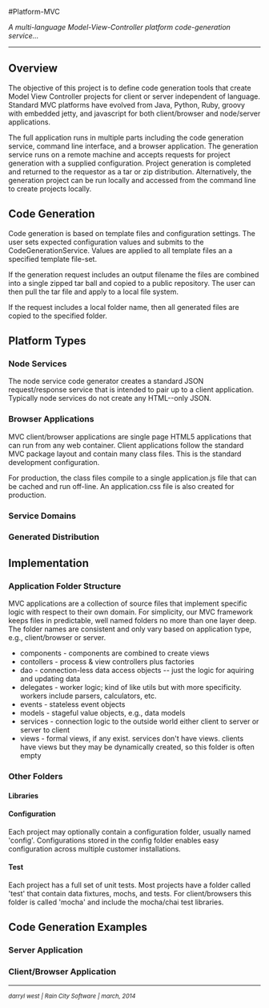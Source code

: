 #Platform-MVC

*A multi-language Model-View-Controller platform code-generation service...*
- - -
## Overview
The objective of this project is to define code generation tools that create Model View Controller projects for client or server independent of language.  Standard MVC platforms have evolved from Java, Python, Ruby, groovy with embedded jetty, and javascript for both client/browser and node/server applications.

The full application runs in multiple parts including the code generation service, command line interface, and a browser application.  The generation service runs on a remote machine and accepts requests for project generation with a supplied configuration.  Project generation is completed and returned to the requestor as a tar or zip distribution.  Alternatively, the generation project can be run locally and accessed from the command line to create projects locally.

## Code Generation
Code generation is based on template files and configuration settings.  The user sets expected configuration values and submits to the CodeGenerationService.  Values are applied to all template files an a specified template file-set.  

If the generation request includes an output filename the files are combined into a single zipped tar ball and copied to a public repository.  The user can then pull the tar file and apply to a local file system.

If the request includes a local folder name, then all generated files are copied to the specified folder.

## Platform Types

### Node Services
The node service code generator creates a standard JSON request/response service that is intended to pair up to a client application.  Typically node services do not create any HTML--only JSON.

### Browser Applications
MVC client/browser applications are single page HTML5 applications that can run from any web container.  Client applications follow the standard MVC package layout and contain many class files.  This is the standard development configuration.  

For production, the class files compile to a single application.js file that can be cached and run off-line.  An application.css file is also created for production.

### Service Domains

### Generated Distribution 

## Implementation

### Application Folder Structure
MVC applications are a collection of source files that implement specific logic with respect to their own domain.  For simplicity, our MVC framework keeps files in predictable, well named folders no more than one layer deep.  The folder names are consistent and only vary based on application type, e.g., client/browser or server.


- components - components are combined to create views
- contollers - process & view controllers plus factories
- dao - connection-less data access objects -- just the logic for aquiring and updating data
- delegates - worker logic; kind of like utils but with more specificity. workers include parsers, calculators, etc.
- events - stateless event objects
- models - stageful value objects, e.g., data models
- services - connection logic to the outside world either client to server or server to client
- views - formal views, if any exist.  services don't have views.  clients have views but they may be dynamically created, so this folder is often empty

### Other Folders

#### Libraries

#### Configuration
Each project may optionally contain a configuration folder, usually named 'config'.  Configurations stored in the config folder enables easy configuration across multiple customer installations. 
#### Test
Each project has a full set of unit tests.  Most projects have a folder called 'test' that contain data fixtures, mochs, and tests.  For client/browsers this folder is called 'mocha' and include the mocha/chai test libraries.

## Code Generation Examples
### Server Application
### Client/Browser Application


- - -
<small>*darryl west | Rain City Software | march, 2014*</small>




